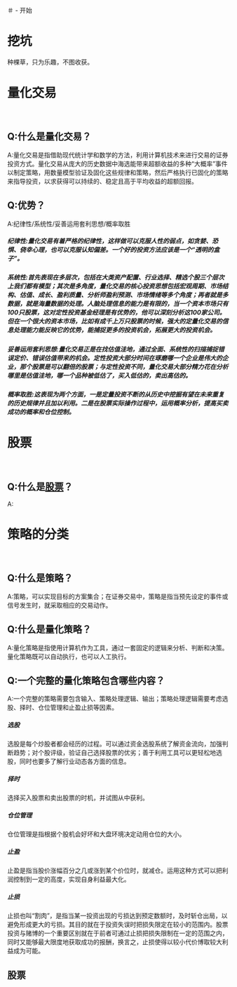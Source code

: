 ＃ - 开始
<html>
  <body>
    <h1>挖坑</h1>
    <p>种棵草，只为乐趣，不图收获。</p>
  </body>
</html>

<html>
  <body>
    <h1>量化交易</h1>
    <br/>
    <h2>Q:什么是量化交易？</h2>
    <p>A:量化交易是指借助现代统计学和数学的方法，利用计算机技术来进行交易的证券投资方式。量化交易从庞大的历史数据中海选能带来超额收益的多种“大概率”事件以制定策略，用数量模型验证及固化这些规律和策略，然后严格执行已固化的策略来指导投资，以求获得可以持续的、稳定且高于平均收益的超额回报。<p>
    <h2>Q:优势？</h2>
    <p>A:纪律性/系统性/妥善运用套利思想/概率取胜</p>
    <h5>纪律性:量化交易有着严格的纪律性，这样做可以克服人性的弱点，如贪婪、恐惧、侥幸心理，也可以克服认知偏差。一个好的投资方法应该是一个“透明的盒子”。</h5>
    <h5>系统性:首先表现在多层次，包括在大类资产配置、行业选择、精选个股三个层次上我们都有模型；其次是多角度，量化交易的核心投资思想包括宏观周期、市场结构、估值、成长、盈利质量、分析师盈利预测、市场情绪等多个角度；再者就是多数据，就是海量数据的处理。人脑处理信息的能力是有限的，当一个资本市场只有100只股票，这对定性投资基金经理是有优势的，他可以深刻分析这100家公司。但在一个很大的资本市场，比如有成千上万只股票的时候，强大的定量化交易的信息处理能力能反映它的优势，能捕捉更多的投资机会，拓展更大的投资机会。</h5>
    <h5>妥善运用套利思想:量化交易正是在找估值洼地，通过全面、系统性的扫描捕捉错误定价、错误估值带来的机会。定性投资大部分时间在琢磨哪一个企业是伟大的企业，那个股票是可以翻倍的股票；与定性投资不同，量化交易大部分精力花在分析哪里是估值洼地，哪一个品种被低估了，买入低估的，卖出高估的。</h5>
    <h5>概率取胜:这表现为两个方面，一是定量投资不断的从历史中挖掘有望在未来重复的历史规律并且加以利用。二是在股票实际操作过程中，运用概率分析，提高买卖成功的概率和仓位控制。</h5>
  </body>
</html>
<html>
  <body>
    <h1>股票</h1>
    <br/>
    <h2>Q:什么是<a href="#ct1">股票</a>？</h2>
    <p>A:

   
    
<html>
  <body>
    <h1>策略的分类</h1>
    <br/>
    <h2>Q:什么是策略？</h2>
    <p>A:策略，可以实现目标的方案集合；在证券交易中，策略是指当预先设定的事件或信号发生时，就采取相应的交易动作。</p>
    <h2>Q:什么是量化策略？</h2>
    <p>A:量化策略是指使用计算机作为工具，通过一套固定的逻辑来分析、判断和决策。量化策略既可以自动执行，也可以人工执行。</p>
    <h2>Q:一个完整的量化策略包含哪些内容？</h2>
    <p>A:一个完整的策略需要包含输入、策略处理逻辑、输出；策略处理逻辑需要考虑选股、择时、仓位管理和止盈止损等因素。</p>
    <h5>选股</h5>
    <p>选股是每个炒股者都会经历的过程。可以通过资金选股系统了解资金流向，加强判断趋势；对个股评级，验证自己选择股票的优劣；善于利用工具可以更轻松地选股，同时也要多了解行业动态各方面的信息。</p>
    <h5>择时</h5>
    <p>选择买入股票和卖出股票的时机，并试图从中获利。</p>
    <h5>仓位管理</h5>
    <p>仓位管理是指根据个股机会好坏和大盘环境决定动用仓位的大小。</p>
    <h5>止盈</h5>
    <p>止盈是指当股价涨幅百分之几或涨到某个价位时，就减仓。运用这种方式可以把利润控制到一定的高度，实现自身利益最大化。</p>
    <h5>止损</h5>
    <p>止损也叫“割肉”，是指当某一投资出现的亏损达到预定数额时，及时斩仓出局，以避免形成更大的亏损。其目的就在于投资失误时把损失限定在较小的范围内。股票投资与赌博的一个重要区别就在于前者可通过止损把损失限制在一定的范围之内，同时又能够最大限度地获取成功的报酬，换言之，止损使得以较小代价博取较大利益成为可能。</p>
    <h2>
  <body>
</html>
      <div id="ct1" style="height:1000px;">股票</div>
